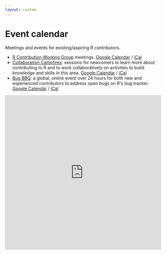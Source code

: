 ```yaml
---
layout: custom
---
```


# Event calendar

Meetings and events for existing/aspiring R contributors.
* [R Contribution Working Group](/working-group) meetings. [Google Calendar](https://calendar.google.com/calendar/u/0/r?cid=nc4tg39nam44itn9uhnf751hbk@group.calendar.google.com) / [iCal](https://calendar.google.com/calendar/ical/nc4tg39nam44itn9uhnf751hbk%40group.calendar.google.com/public/basic.ics)  
* [Collaboration Campfires](collaboration-campfires): sessions for newcomers to learn more about contributing to R and to work collaboratively on activities to build knowledge and skills in this area. [Google Calendar](https://calendar.google.com/calendar/u/0/r?cid=4gvpmaj0coinh0kuvc9lbissbo@group.calendar.google.com) / [iCal](https://calendar.google.com/calendar/ical/4gvpmaj0coinh0kuvc9lbissbo%40group.calendar.google.com/public/basic.ics)
* [Bug BBQ](bug-bbq): a global, online event over 24 hours for both new and experienced contributors to address open bugs on R's bug tracker. [Google Calendar](https://calendar.google.com/calendar/u/0/r?cid=0m51s33qv9b030ip742675lki8@group.calendar.google.com) / [iCal](https://calendar.google.com/calendar/ical/0m51s33qv9b030ip742675lki8%40group.calendar.google.com/public/basic.ics)

<iframe src="https://teamup.com/kskqth1ysymh61tiyv?showProfileAndInfo=0&showSidepanel=1&showAgendaHeader=1&showAgendaDetails=0&showYearViewHeader=1" style="width: 100%; height: 500px; border: 1px solid #cccccc" frameborder="0"></iframe>

